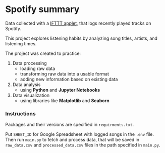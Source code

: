 # Spotify summary

Data collected with a [IFTTT applet](https://ifttt.com/applets/nin7BxVm-keep-a-log-of-your-recently-played-tracks), that logs recently played tracks on Spotify.

This project explores listening habits by analyzing song titles, artists, and listening times.

The project was created to practice:
1. Data processing
   - loading raw data
   - transforming raw data into a usable format
   - adding new information based on existing data
2. Data analysis
   - using **Python** and **Jupyter Notebooks**
3. Data visualization
   - using libraries like **Matplotlib** and **Seaborn**


### Instructions

Packages and their versions are specified in `requirments.txt`.

Put `SHEET_ID` for Google Spreadsheet with logged songs in the `.env` file. Then run `main.py` to fetch and process data, that will be saved in `raw_data.csv` and `processed_data.csv` files in the path specified in `main.py`.